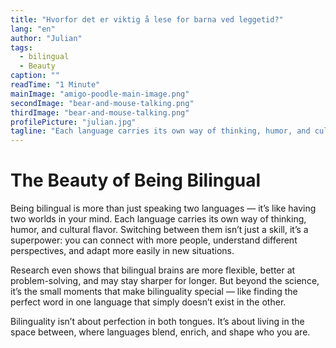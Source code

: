 ```yaml
---
title: "Hvorfor det er viktig å lese for barna ved leggetid?"
lang: "en"
author: "Julian"
tags:
  - bilingual
  - Beauty
caption: ""
readTime: "1 Minute"
mainImage: "amigo-poodle-main-image.png"
secondImage: "bear-and-mouse-talking.png"
thirdImage: "bear-and-mouse-talking.png"
profilePicture: "julian.jpg"
tagline: "Each language carries its own way of thinking, humor, and cultural flavor."
---
```


# The Beauty of Being Bilingual

Being bilingual is more than just speaking two languages — it’s like having two worlds in your mind. Each language carries its own way of thinking, humor, and cultural flavor. Switching between them isn’t just a skill, it’s a superpower: you can connect with more people, understand different perspectives, and adapt more easily in new situations.

Research even shows that bilingual brains are more flexible, better at problem-solving, and may stay sharper for longer. But beyond the science, it’s the small moments that make bilinguality special — like finding the perfect word in one language that simply doesn’t exist in the other.

Bilinguality isn’t about perfection in both tongues. It’s about living in the space between, where languages blend, enrich, and shape who you are.
